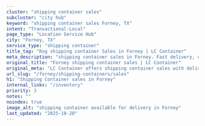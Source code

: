 ```yaml
---
cluster: "shipping container sales"
subcluster: "city hub"
keyword: "shipping container sales Forney, TX"
intent: "Transactional-Local"
page_type: "Location Service Hub"
city: "Forney, TX"
service_type: "shipping container"
title_tag: "Rxg shipping container Sales in Forney | LC Container"
meta_description: "shipping container sales in Forney. Fast delivery, competitive pricing. Serving shipping containers area. Quote ID: AMF. Call (214) 524-4168 for your free quote today."
original_title: "Forney shipping container sales | LC Container"
original_meta: "LC Container offers shipping container sales with delivery in Forney, TX. Local. Fast quotes. Since 2003."
url_slug: "/forney/shipping-containers/sales"
h1: "Shipping Container sales in Forney"
internal_links: "/inventory"
priority: 3
notes: ""
noindex: true
image_alt: "shipping container available for delivery in Forney"
last_updated: "2025-10-20"
---
```


<!-- TODO: Add unique city/inventory copy, images, and internal links here. -->
